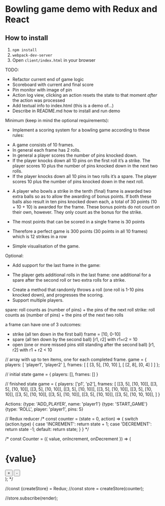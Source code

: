 # Bowling game demo with Redux and React

## How to install
 1. `npm install`
 2. `webpack-dev-server`
 3. Open `client/index.html` in your browser

TODO:
 * Refactor current end of game logic
 * Scoreboard with current and final score
 * Pin monitor with image of pin
 * Action log view, clicking an action resets the state to that moment *after*
   the action was processed
 * Add textual info to index.html (this is a demo of...)
 * Describe in README.md how to install and run demo

Minimum (keep in mind the optional requirements):

 * Implement a scoring system for a bowling game according to these rules:
  - A game consists of 10 frames.
  - In general each frame has 2 rolls.
  - In general a player scores the number of pins knocked down.
  - If the player knocks down all 10 pins on the first roll it’s a strike.
    The player scores 10 plus the number of pins knocked down in the next two
    rolls.
  - If the player knocks down all 10 pins in two rolls it’s a spare.
    The player scores 10 plus the number of pins knocked down in the next roll.

 * A player who bowls a strike in the tenth (final) frame is awarded two extra
   balls so as to allow the awarding of bonus points. If both these balls also
   result in ten pins knocked down each, a total of 30 points (10 + 10 + 10)
   is awarded for the frame. These bonus points do not count on their own,
   however. They only count as the bonus for the strike.
 
 * The most points that can be scored in a single frame is 30 points
 * Therefore a perfect game is 300 points (30 points in all 10 frames)
   which is 12 strikes in a row

* Simple visualisation of the game.

Optional:
 * Add support for the last frame in the game:
  - The player gets additional rolls in the last frame: one additional for a
    spare after the second roll or two extra rolls for a strike.
 * Create a method that randomly throws a roll (one roll is 1-10 pins
knocked down), and progresses the scoring.
 * Support multiple players.



spare: roll counts as (number of pins) + the pins of the next roll
strike: roll counts as (number of pins) + the pins of the next two rolls

a frame can have one of 3 outcomes:
 * strike (all ten down in the first ball)
    frame = [10, 0-10]
 * spare (all ten down by the second ball)
    [r1, r2] with r1+r2 = 10
 * open (one or more missed pins still standing after the second ball)
    [r1, r2] with r1 + r2 < 10

// array with up to ten items, one for each completed frame.
game = {
  players: [
    'player1',
    'player2'
  ],
  frames: [
    [
      [3, 5],
      [10, 10]
    ],
    [
      [2, 8],
      [0, 4]
    ]
  ]
};

// initial state
game = {
  players: [],
  frames: []
}

// finished state
game = {
  players: ['p1', 'p2'],
  frames: [
    [[3, 5], [10, 10]],
    [[3, 5], [10, 10]],
    [[3, 5], [10, 10]],
    [[3, 5], [10, 10]],
    [[3, 5], [10, 10]],
    [[3, 5], [10, 10]],
    [[3, 5], [10, 10]],
    [[3, 5], [10, 10]],
    [[3, 5], [10, 10]],
    [[3, 5], [10, 10, 10]],
  ]
}

Actions:
{type: 'ADD_PLAYER', name: 'player1'}
{type: 'START_GAME'}
{type: 'ROLL', player: 'player1', pins: 5}

// Redux reducer
/*
const counter = (state = 0, action) => {
  switch (action.type) {
    case 'INCREMENT':
      return state + 1;
    case 'DECREMENT':
      return state -1;
    default:
      return state;
  }
}
*/



/*
const Counter = ({
  value,
  onIncrement,
  onDecrement
}) => (
  <div>
    <h1>{value}</h1>
    <button onClick={onIncrement}>+</button>
    <button onClick={onDecrement}>-</button>
  </div>
);
*/

//const {createStore} = Redux;
//const store = createStore(counter);



//store.subscribe(render);
